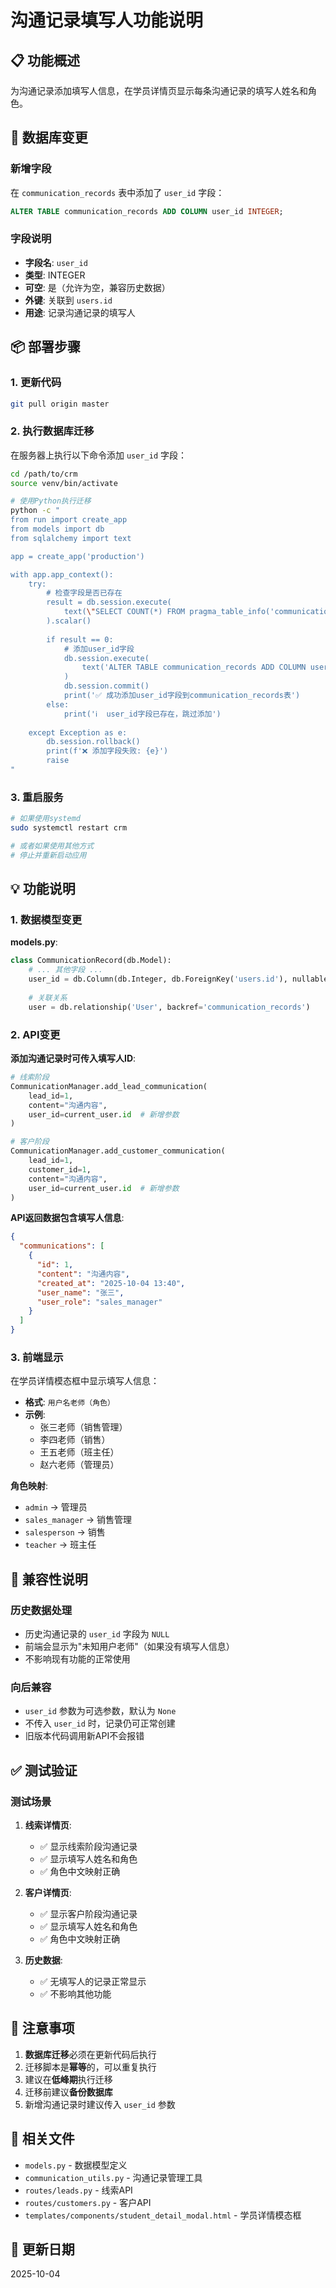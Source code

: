 # 沟通记录填写人功能说明

## 📋 功能概述

为沟通记录添加填写人信息，在学员详情页显示每条沟通记录的填写人姓名和角色。

## 🔧 数据库变更

### 新增字段

在 `communication_records` 表中添加了 `user_id` 字段：

```sql
ALTER TABLE communication_records ADD COLUMN user_id INTEGER;
```

### 字段说明

- **字段名**: `user_id`
- **类型**: INTEGER
- **可空**: 是（允许为空，兼容历史数据）
- **外键**: 关联到 `users.id`
- **用途**: 记录沟通记录的填写人

## 📦 部署步骤

### 1. 更新代码

```bash
git pull origin master
```

### 2. 执行数据库迁移

在服务器上执行以下命令添加 `user_id` 字段：

```bash
cd /path/to/crm
source venv/bin/activate

# 使用Python执行迁移
python -c "
from run import create_app
from models import db
from sqlalchemy import text

app = create_app('production')

with app.app_context():
    try:
        # 检查字段是否已存在
        result = db.session.execute(
            text(\"SELECT COUNT(*) FROM pragma_table_info('communication_records') WHERE name='user_id'\")
        ).scalar()
        
        if result == 0:
            # 添加user_id字段
            db.session.execute(
                text('ALTER TABLE communication_records ADD COLUMN user_id INTEGER')
            )
            db.session.commit()
            print('✅ 成功添加user_id字段到communication_records表')
        else:
            print('ℹ️  user_id字段已存在，跳过添加')
            
    except Exception as e:
        db.session.rollback()
        print(f'❌ 添加字段失败: {e}')
        raise
"
```

### 3. 重启服务

```bash
# 如果使用systemd
sudo systemctl restart crm

# 或者如果使用其他方式
# 停止并重新启动应用
```

## 💡 功能说明

### 1. 数据模型变更

**models.py**:
```python
class CommunicationRecord(db.Model):
    # ... 其他字段 ...
    user_id = db.Column(db.Integer, db.ForeignKey('users.id'), nullable=True, comment='填写人ID')
    
    # 关联关系
    user = db.relationship('User', backref='communication_records')
```

### 2. API变更

**添加沟通记录时可传入填写人ID**:

```python
# 线索阶段
CommunicationManager.add_lead_communication(
    lead_id=1,
    content="沟通内容",
    user_id=current_user.id  # 新增参数
)

# 客户阶段
CommunicationManager.add_customer_communication(
    lead_id=1,
    customer_id=1,
    content="沟通内容",
    user_id=current_user.id  # 新增参数
)
```

**API返回数据包含填写人信息**:

```json
{
  "communications": [
    {
      "id": 1,
      "content": "沟通内容",
      "created_at": "2025-10-04 13:40",
      "user_name": "张三",
      "user_role": "sales_manager"
    }
  ]
}
```

### 3. 前端显示

在学员详情模态框中显示填写人信息：

- **格式**: `用户名老师（角色）`
- **示例**: 
  - 张三老师（销售管理）
  - 李四老师（销售）
  - 王五老师（班主任）
  - 赵六老师（管理员）

**角色映射**:
- `admin` → 管理员
- `sales_manager` → 销售管理
- `salesperson` → 销售
- `teacher` → 班主任

## 🔄 兼容性说明

### 历史数据处理

- 历史沟通记录的 `user_id` 字段为 `NULL`
- 前端会显示为"未知用户老师"（如果没有填写人信息）
- 不影响现有功能的正常使用

### 向后兼容

- `user_id` 参数为可选参数，默认为 `None`
- 不传入 `user_id` 时，记录仍可正常创建
- 旧版本代码调用新API不会报错

## ✅ 测试验证

### 测试场景

1. **线索详情页**:
   - ✅ 显示线索阶段沟通记录
   - ✅ 显示填写人姓名和角色
   - ✅ 角色中文映射正确

2. **客户详情页**:
   - ✅ 显示客户阶段沟通记录
   - ✅ 显示填写人姓名和角色
   - ✅ 角色中文映射正确

3. **历史数据**:
   - ✅ 无填写人的记录正常显示
   - ✅ 不影响其他功能

## 📝 注意事项

1. **数据库迁移**必须在更新代码后执行
2. 迁移脚本是**幂等**的，可以重复执行
3. 建议在**低峰期**执行迁移
4. 迁移前建议**备份数据库**
5. 新增沟通记录时建议传入 `user_id` 参数

## 🔗 相关文件

- `models.py` - 数据模型定义
- `communication_utils.py` - 沟通记录管理工具
- `routes/leads.py` - 线索API
- `routes/customers.py` - 客户API
- `templates/components/student_detail_modal.html` - 学员详情模态框

## 📅 更新日期

2025-10-04

